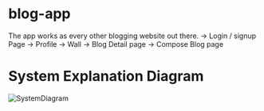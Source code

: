 # blog-app
The app works as every other blogging website out there.
    -> Login / signup Page
    -> Profile
    -> Wall
    -> Blog Detail page
    -> Compose Blog page
    
 # System Explanation Diagram
 
 ![SystemDiagram](https://user-images.githubusercontent.com/44642485/126054614-456f5aba-7b64-4556-acde-ef1600f1967d.jpeg)
